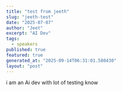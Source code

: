 ```yaml
---
title: "test from jeeth"
slug: "jeeth-test"
date: "2025-07-07"
author: "Jeet"
excerpt: "AI Dev"
tags:
  - speakers
published: true
featured: true
generated_at: "2025-09-14T06:31:01.580430"
layout: "post"
---
```


i am an Ai dev with lot of testing know